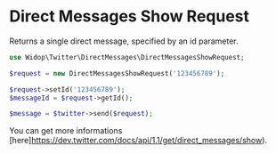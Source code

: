 # Direct Messages Show Request

Returns a single direct message, specified by an id parameter.

``` php
use Widop\Twitter\DirectMessages\DirectMessagesShowRequest;

$request = new DirectMessagesShowRequest('123456789');

$request->setId('123456789');
$messageId = $request->getId();

$message = $twitter->send($request);
```

You can get more informations [here]https://dev.twitter.com/docs/api/1.1/get/direct_messages/show).
